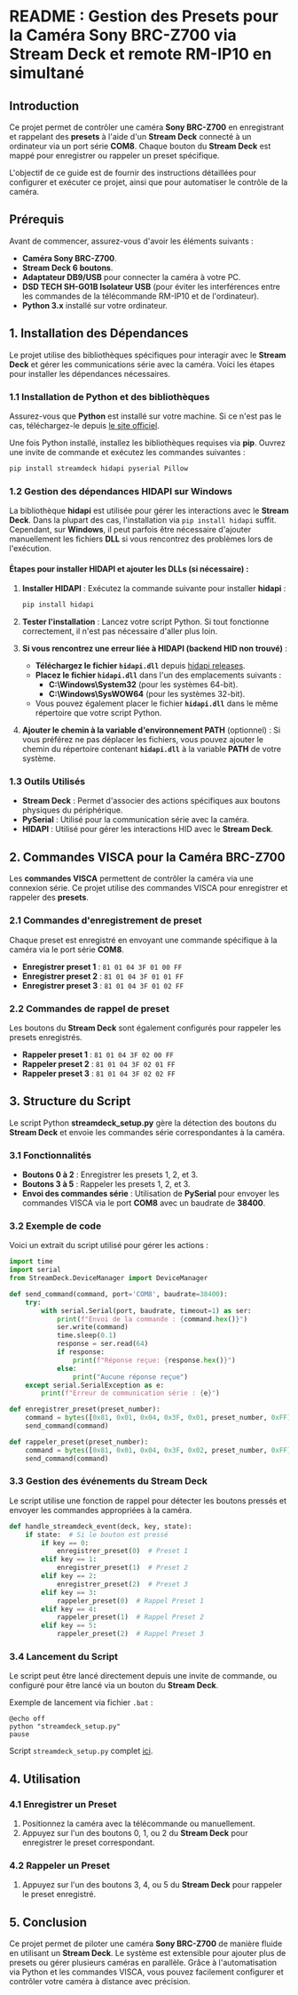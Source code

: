 # README : Gestion des Presets pour la Caméra Sony BRC-Z700 via Stream Deck et remote RM-IP10 en simultané

## Introduction

Ce projet permet de contrôler une caméra **Sony BRC-Z700** en enregistrant et rappelant des **presets** à l'aide d'un **Stream Deck** connecté à un ordinateur via un port série **COM8**. Chaque bouton du **Stream Deck** est mappé pour enregistrer ou rappeler un preset spécifique.

L'objectif de ce guide est de fournir des instructions détaillées pour configurer et exécuter ce projet, ainsi que pour automatiser le contrôle de la caméra.

## Prérequis

Avant de commencer, assurez-vous d'avoir les éléments suivants :

- **Caméra Sony BRC-Z700**.
- **Stream Deck 6 boutons**.
- **Adaptateur DB9/USB** pour connecter la caméra à votre PC.
- **DSD TECH SH-G01B Isolateur USB** (pour éviter les interférences entre les commandes de la télécommande RM-IP10 et de l'ordinateur).
- **Python 3.x** installé sur votre ordinateur.

## 1. Installation des Dépendances

Le projet utilise des bibliothèques spécifiques pour interagir avec le **Stream Deck** et gérer les communications série avec la caméra. Voici les étapes pour installer les dépendances nécessaires.

### 1.1 Installation de Python et des bibliothèques

Assurez-vous que **Python** est installé sur votre machine. Si ce n'est pas le cas, téléchargez-le depuis [le site officiel](https://www.python.org/downloads/).

Une fois Python installé, installez les bibliothèques requises via **pip**. Ouvrez une invite de commande et exécutez les commandes suivantes :

```bash
pip install streamdeck hidapi pyserial Pillow
```

### 1.2 Gestion des dépendances HIDAPI sur Windows

La bibliothèque **hidapi** est utilisée pour gérer les interactions avec le **Stream Deck**. Dans la plupart des cas, l'installation via `pip install hidapi` suffit. Cependant, sur **Windows**, il peut parfois être nécessaire d'ajouter manuellement les fichiers **DLL** si vous rencontrez des problèmes lors de l'exécution.

#### Étapes pour installer HIDAPI et ajouter les DLLs (si nécessaire) :

1. **Installer HIDAPI** :
   Exécutez la commande suivante pour installer **hidapi** :
   ```bash
   pip install hidapi
   ```

2. **Tester l'installation** :
   Lancez votre script Python. Si tout fonctionne correctement, il n'est pas nécessaire d'aller plus loin.

3. **Si vous rencontrez une erreur liée à HIDAPI (backend HID non trouvé)** :
   - **Téléchargez le fichier `hidapi.dll`** depuis [hidapi releases](https://github.com/libusb/hidapi/releases).
   - **Placez le fichier `hidapi.dll`** dans l'un des emplacements suivants :
     - **C:\Windows\System32** (pour les systèmes 64-bit).
     - **C:\Windows\SysWOW64** (pour les systèmes 32-bit).
   - Vous pouvez également placer le fichier **`hidapi.dll`** dans le même répertoire que votre script Python.

4. **Ajouter le chemin à la variable d'environnement PATH** (optionnel) :
   Si vous préférez ne pas déplacer les fichiers, vous pouvez ajouter le chemin du répertoire contenant **`hidapi.dll`** à la variable **PATH** de votre système.

### 1.3 Outils Utilisés

- **Stream Deck** : Permet d'associer des actions spécifiques aux boutons physiques du périphérique.
- **PySerial** : Utilisé pour la communication série avec la caméra.
- **HIDAPI** : Utilisé pour gérer les interactions HID avec le **Stream Deck**.

## 2. Commandes VISCA pour la Caméra BRC-Z700

Les **commandes VISCA** permettent de contrôler la caméra via une connexion série. Ce projet utilise des commandes VISCA pour enregistrer et rappeler des **presets**.

### 2.1 Commandes d'enregistrement de preset

Chaque preset est enregistré en envoyant une commande spécifique à la caméra via le port série **COM8**.

- **Enregistrer preset 1** : `81 01 04 3F 01 00 FF`
- **Enregistrer preset 2** : `81 01 04 3F 01 01 FF`
- **Enregistrer preset 3** : `81 01 04 3F 01 02 FF`

### 2.2 Commandes de rappel de preset

Les boutons du **Stream Deck** sont également configurés pour rappeler les presets enregistrés.

- **Rappeler preset 1** : `81 01 04 3F 02 00 FF`
- **Rappeler preset 2** : `81 01 04 3F 02 01 FF`
- **Rappeler preset 3** : `81 01 04 3F 02 02 FF`

## 3. Structure du Script

Le script Python **streamdeck_setup.py** gère la détection des boutons du **Stream Deck** et envoie les commandes série correspondantes à la caméra.

### 3.1 Fonctionnalités

- **Boutons 0 à 2** : Enregistrer les presets 1, 2, et 3.
- **Boutons 3 à 5** : Rappeler les presets 1, 2, et 3.
- **Envoi des commandes série** : Utilisation de **PySerial** pour envoyer les commandes VISCA via le port **COM8** avec un baudrate de **38400**.

### 3.2 Exemple de code

Voici un extrait du script utilisé pour gérer les actions :

```python
import time
import serial
from StreamDeck.DeviceManager import DeviceManager

def send_command(command, port='COM8', baudrate=38400):
    try:
        with serial.Serial(port, baudrate, timeout=1) as ser:
            print(f"Envoi de la commande : {command.hex()}")
            ser.write(command)
            time.sleep(0.1)
            response = ser.read(64)
            if response:
                print(f"Réponse reçue: {response.hex()}")
            else:
                print("Aucune réponse reçue")
    except serial.SerialException as e:
        print(f"Erreur de communication série : {e}")

def enregistrer_preset(preset_number):
    command = bytes([0x81, 0x01, 0x04, 0x3F, 0x01, preset_number, 0xFF])
    send_command(command)

def rappeler_preset(preset_number):
    command = bytes([0x81, 0x01, 0x04, 0x3F, 0x02, preset_number, 0xFF])
    send_command(command)
```

### 3.3 Gestion des événements du Stream Deck

Le script utilise une fonction de rappel pour détecter les boutons pressés et envoyer les commandes appropriées à la caméra.

```python
def handle_streamdeck_event(deck, key, state):
    if state:  # Si le bouton est pressé
        if key == 0:
            enregistrer_preset(0)  # Preset 1
        elif key == 1:
            enregistrer_preset(1)  # Preset 2
        elif key == 2:
            enregistrer_preset(2)  # Preset 3
        elif key == 3:
            rappeler_preset(0)  # Rappel Preset 1
        elif key == 4:
            rappeler_preset(1)  # Rappel Preset 2
        elif key == 5:
            rappeler_preset(2)  # Rappel Preset 3
```

### 3.4 Lancement du Script

Le script peut être lancé directement depuis une invite de commande, ou configuré pour être lancé via un bouton du **Stream Deck**.

Exemple de lancement via fichier `.bat` :

```batch
@echo off
python "streamdeck_setup.py"
pause
```

Script `streamdeck_setup.py` complet [ici](./streamdeck_setup.py).

## 4. Utilisation

### 4.1 Enregistrer un Preset

1. Positionnez la caméra avec la télécommande ou manuellement.
2. Appuyez sur l'un des boutons 0, 1, ou 2 du **Stream Deck** pour enregistrer le preset correspondant.

### 4.2 Rappeler un Preset

1. Appuyez sur l'un des boutons 3, 4, ou 5 du **Stream Deck** pour rappeler le preset enregistré.

## 5. Conclusion

Ce projet permet de piloter une caméra **Sony BRC-Z700** de manière fluide en utilisant un **Stream Deck**. Le système est extensible pour ajouter plus de presets ou gérer plusieurs caméras en parallèle. Grâce à l'automatisation via Python et les commandes VISCA, vous pouvez facilement configurer et contrôler votre caméra à distance avec précision.
